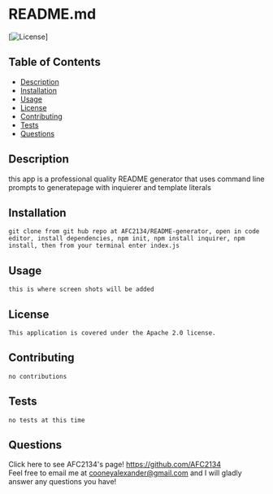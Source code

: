 # README.md
   [![License](https://img.shields.io/badge/License-Apache%202.0-blue.svg)]
   ## Table of Contents
  * [Description](https://github.com/AFC2134/README-generator#description)
  * [Installation](https://github.com/AFC2134/README-generator#installation)
  * [Usage](https://github.com/AFC2134/README-generator#usage)
  * [License](https://github.com/AFC2134/README-generator#license)
  * [Contributing](https://github.com/AFC2134/README-generator#contributing)
  * [Tests](https://github.com/AFC2134/README-generator#tests)
  * [Questions](https://github.com/AFC2134/README-generator#questions)

  ## Description
   this app is a professional quality README generator that uses command line prompts to generatepage with inquierer and template literals

  ## Installation
    git clone from git hub repo at AFC2134/README-generator, open in code editor, install dependencies, npm init, npm install inquirer, npm install, then from your terminal enter index.js

  ## Usage
    this is where screen shots will be added

  ## License  
    This application is covered under the Apache 2.0 license.
 
  ## Contributing
    no contributions

  ## Tests
    no tests at this time

  ## Questions
  Click here to see AFC2134's page! https://github.com/AFC2134  
  Feel free to email me at cooneyalexander@gmail.com and I will gladly answer any questions you have!

